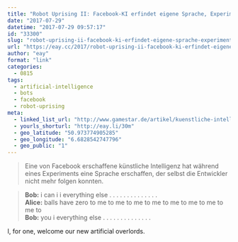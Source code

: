 ```yaml
---
title: "Robot Uprising II: Facebook-KI erfindet eigene Sprache, Experiment gestoppt"
date: "2017-07-29"
datetime: "2017-07-29 09:57:17"
id: "33300"
slug: "robot-uprising-ii-facebook-ki-erfindet-eigene-sprache-experiment-gestoppt"
url: "https://eay.cc/2017/robot-uprising-ii-facebook-ki-erfindet-eigene-sprache-experiment-gestoppt/"
author: "eay"
format: "link"
categories:
  - 0815
tags:
  - artificial-intelligence
  - bots
  - facebook
  - robot-uprising
meta:
  - linked_list_url: "http://www.gamestar.de/artikel/kuenstliche-intelligenz-facebook-stoppt-ki-nachdem-sie-neue-sprache-erfindet,3317639.html"
  - yourls_shorturl: "http://eay.li/30m"
  - geo_latitude: "50.973774905285"
  - geo_longitude: "6.6828542747796"
  - geo_public: "1"
---
```


> Eine von Facebook erschaffene künstliche Intelligenz hat während eines Experiments eine Sprache erschaffen, der selbst die Entwickler nicht mehr folgen konnten.

>   
> **Bob:** i can i i everything else . . . . . . . . . . . . . .  
> **Alice:** balls have zero to me to me to me to me to me to me to me to me to  
> **Bob:** you i everything else . . . . . . . . . . . . . .  

I, for one, welcome our new artificial overlords.
